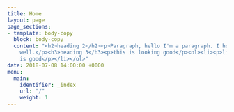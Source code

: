 ```yaml
---
title: Home
layout: page
page_sections:
- template: body-copy
  block: body-copy
  content: "<h2>heading 2</h2><p>Paragraph, hello I'm a paragraph. I hope you are
    well.</p><h3>heading 3</h3><p>this is looking good</p><ol><li><p>list</p><ul><li><p>list</p></li><li><p>list</p></li></ul></li><li><p>this
    is good</p></li></ol>"
date: 2018-07-08 14:00:00 +0000
menu:
  main:
    identifier: _index
    url: "/"
    weight: 1
---
```

